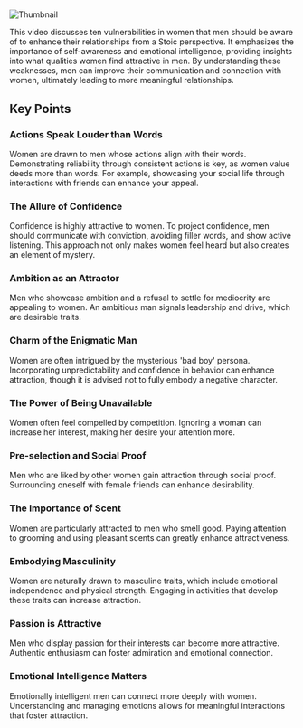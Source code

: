 # 

![Thumbnail](https://i.ytimg.com/vi/rgup2cHbhsU/maxresdefault.jpg)

This video discusses ten vulnerabilities in women that men should be aware of to enhance their relationships from a Stoic perspective. It emphasizes the importance of self-awareness and emotional intelligence, providing insights into what qualities women find attractive in men. By understanding these weaknesses, men can improve their communication and connection with women, ultimately leading to more meaningful relationships.

## Key Points

### Actions Speak Louder than Words

Women are drawn to men whose actions align with their words. Demonstrating reliability through consistent actions is key, as women value deeds more than words. For example, showcasing your social life through interactions with friends can enhance your appeal.

### The Allure of Confidence

Confidence is highly attractive to women. To project confidence, men should communicate with conviction, avoiding filler words, and show active listening. This approach not only makes women feel heard but also creates an element of mystery.

### Ambition as an Attractor

Men who showcase ambition and a refusal to settle for mediocrity are appealing to women. An ambitious man signals leadership and drive, which are desirable traits.

### Charm of the Enigmatic Man

Women are often intrigued by the mysterious 'bad boy' persona. Incorporating unpredictability and confidence in behavior can enhance attraction, though it is advised not to fully embody a negative character.

### The Power of Being Unavailable

Women often feel compelled by competition. Ignoring a woman can increase her interest, making her desire your attention more.

### Pre-selection and Social Proof

Men who are liked by other women gain attraction through social proof. Surrounding oneself with female friends can enhance desirability.

### The Importance of Scent

Women are particularly attracted to men who smell good. Paying attention to grooming and using pleasant scents can greatly enhance attractiveness.

### Embodying Masculinity

Women are naturally drawn to masculine traits, which include emotional independence and physical strength. Engaging in activities that develop these traits can increase attraction.

### Passion is Attractive

Men who display passion for their interests can become more attractive. Authentic enthusiasm can foster admiration and emotional connection.

### Emotional Intelligence Matters

Emotionally intelligent men can connect more deeply with women. Understanding and managing emotions allows for meaningful interactions that foster attraction.

